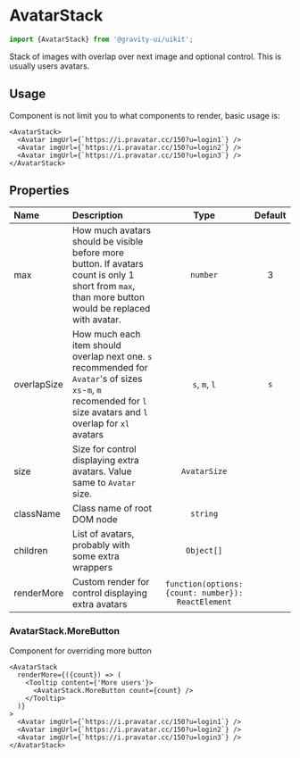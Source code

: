 <!--GITHUB_BLOCK-->

# AvatarStack

<!--/GITHUB_BLOCK-->

```ts
import {AvatarStack} from '@gravity-ui/uikit';
```

Stack of images with overlap over next image and optional control. This is usually users avatars.

## Usage

Component is not limit you to what components to render, basic usage is:

```tsx
<AvatarStack>
  <Avatar imgUrl={`https://i.pravatar.cc/150?u=login1`} />
  <Avatar imgUrl={`https://i.pravatar.cc/150?u=login2`} />
  <Avatar imgUrl={`https://i.pravatar.cc/150?u=login3`} />
</AvatarStack>
```

## Properties

| Name        | Description                                                                                                                                                        |                        Type                        | Default |
| :---------- | :----------------------------------------------------------------------------------------------------------------------------------------------------------------- | :------------------------------------------------: | :-----: |
| max         | How much avatars should be visible before more button. If avatars count is only 1 short from `max`, than more button would be replaced with avatar.                |                      `number`                      |    3    |
| overlapSize | How much each item should overlap next one. `s` recommended for `Avatar`'s of sizes `xs`-`m`, `m` recomended for `l` size avatars and `l` overlap for `xl` avatars |                   `s`, `m`, `l`                    |   `s`   |
| size        | Size for control displaying extra avatars. Value same to `Avatar` size.                                                                                            |                    `AvatarSize`                    |         |
| className   | Class name of root DOM node                                                                                                                                        |                      `string`                      |         |
| children    | List of avatars, probably with some extra wrappers                                                                                                                 |                     `Object[]`                     |         |
| renderMore  | Custom render for control displaying extra avatars                                                                                                                 | `function(options: {count: number}): ReactElement` |         |

### AvatarStack.MoreButton

Component for overriding more button

```tsx
<AvatarStack
  renderMore={({count}) => (
    <Tooltip content={'More users'}>
      <AvatarStack.MoreButton count={count} />
    </Tooltip>
  )}
>
  <Avatar imgUrl={`https://i.pravatar.cc/150?u=login1`} />
  <Avatar imgUrl={`https://i.pravatar.cc/150?u=login2`} />
  <Avatar imgUrl={`https://i.pravatar.cc/150?u=login3`} />
</AvatarStack>
```
